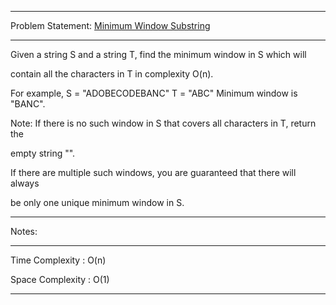 ******************************************************************************
Problem Statement: [Minimum Window Substring](https://leetcode.com/problems/minimum-window-substring/)
******************************************************************************
Given a string S and a string T, find the minimum window in S which will 

contain all the characters in T in complexity O(n).

For example,
S = "ADOBECODEBANC"
T = "ABC"
Minimum window is "BANC".

Note:
If there is no such window in S that covers all characters in T, return the

empty string "".

If there are multiple such windows, you are guaranteed that there will always 

be only one unique minimum window in S.

******************************************************************************
Notes: 
******************************************************************************
Time Complexity : O(n)

Space Complexity : O(1)

******************************************************************************